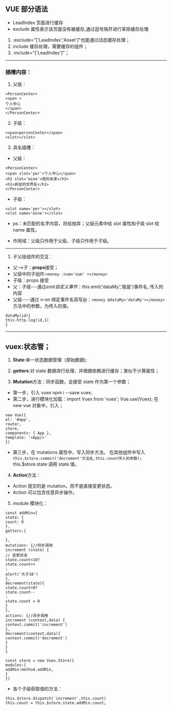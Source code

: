 ## VUE 部分语法

- LeadIndex 页面进行缓存
- exclude 属性表示该页面没有被缓存,通过逗号隔开进行革除缓存处理

1. :exclude="['LeadIndex','Asset']"也能通过动态缓存处理；
2. include 缓存处理，需要缓存的组件；
3. :include="['LeadIndex']"；

---

### 插槽内容：

1.  父级：

```
<PersonCenter>
<span >
个人中心
</span>
</PersonCenter>
```

2. 子级：

```
<span>personCenter</span>
<slot></slot>
```

3. 具名插槽：

- 父级：

```
<PersonCenter>
<span slot='per'>个人中心</span>
<h2 slot='mine'>我的未来</h2>
<h1>疯狂的世界反</h1>
</PersonCenter>
```

- 子级：

```
<slot name='per'></slot>
<slot name='mine'></slot>
```

- ps：未匹配的名字内容，将给抛弃；父级元素中给 slot 属性和子级 slot 给 name 属性。

- 作用域：父级只作用于父级，子级只作用于子级。

---

1. 子父级组件的交互：

- 父——>子：**props**接受；
- 父级中的子组件:`<money :num='num' ></money>`
- 子级：props 接受
- 父：子级---通过$emit自定义事件：this.$emit('dataMy','我是')事件名, 传入的内容
- 父级----通过 v-on 绑定事件名简写@：`<money @dataMy='dataMy'></money>`方法中的参数，为传入的值。

```
dataMy(id){
this.http.log(id,1)
}
```

---

## vuex:状态管；

1. **State**:单一状态数据管理（原始数据);

2. **getters**:对 state 数据进行处理，并根据依赖进行缓存；类似于计算属性；
3. **Mutation**方法：同步函数，会接受 state 作为第一个参数；

- 第一步，引入 vuex npm i --save vuex;
- 第二步，进行模块化加载：import Vuex from 'vuex';
  Vue.use(Vuex);
  在 new vue 对象中，引入；

```
new Vue({
el: '#app',
router,
store,
components: { App },
template: '<App/>'
})
```

- 第三步，在 mutations 属性中，写入同步方法。
  在其他组件中写入`this.$store.commit('decrement'方法名,this.count传入的参数);`
  this.\$store.state 调用 state 值。

4. **Action**方法：

- Action 提交的是 mutation，而不是直接变更状态。
- Action 可以包含任意异步操作。

5. module 模块化：

```
const addMin={
state: {
count: 0
},
getters:{

},
mutations: {//同步调用
increment (state) {
// 变更状态
state.count<10?
state.count++
:
alert('大于10')
},
decrement(state){
state.count>0?
state.count--
:
state.count = 0
}
},
actions: {//异步调用
increment (context,data) {
context.commit('increment')
},
decrement(context,data){
context.commit('decrement')
}
}
}

const store = new Vuex.Store({
modules:{
addMin:method.addMin,
}
})
```

- 各个子级获取值的方法：

```
this.$store.dispatch('increment',this.count)
this.count = this.$store.state.addMin.count;
```
